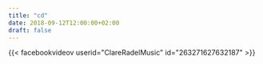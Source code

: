 ```yaml
---
title: "cd"
date: 2018-09-12T12:00:00+02:00
draft: false
---
```


{{< facebookvideov userid="ClareRadelMusic" id="263271627632187" >}}